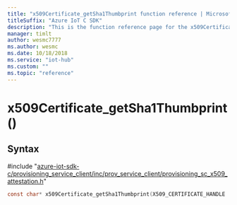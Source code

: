 ```yaml
---                             
title: "x509Certificate_getSha1Thumbprint function reference | Microsoft Docs" 
titleSuffix: "Azure IoT C SDK"            
description: "This is the function reference page for the x509Certificate_getSha1Thumbprint() function in the Azure IoT C SDK. This SDK is used with Azure IoT Hub and Azure IoT Hub Device Provisioning Service"            
manager: timlt                 
author: wesmc7777              
ms.author: wesmc               
ms.date: 10/18/2018                    
ms.service: "iot-hub"             
ms.custom: ""                
ms.topic: "reference"        
---                            
```


# x509Certificate_getSha1Thumbprint()

## Syntax

\#include "[azure-iot-sdk-c/provisioning_service_client/inc/prov_service_client/provisioning_sc_x509_attestation.h](../provisioning-sc-x509-attestation-h.md)"  
```C
const char* x509Certificate_getSha1Thumbprint(X509_CERTIFICATE_HANDLE  C2);
```

